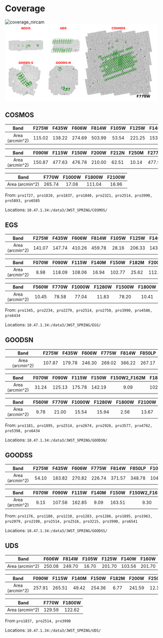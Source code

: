 # Coverage

![coverage_nircam](candels_field.png)
![coverage_miri](candels_field_miri.png)

## COSMOS

|      Band       | F275W  | F435W  | F606W  | F814W  | F105W | F125W  | F140W  | F160W  |
|:---------------:|:------:|:------:|:------:|:------:|:-----:|:------:|:------:|:------:|
| Area (arcmin^2) | 115.02 | 138.22 | 274.69 | 503.99 | 53.54 | 221.25 | 153.57 | 254.68 |

|      Band       | F090W  | F115W  | F150W  | F200W  | F212N | F250M | F277W  | F335M | F356W  | F410M  | F444W  | F444W_F466N | F444W_F470N |
|:---------------:|:------:|:------:|:------:|:------:|:-----:|:-----:|:------:|:-----:|:------:|:------:|:------:|:-----------:|:-----------:|
| Area (arcmin^2) | 150.87 | 477.63 | 476.78 | 210.00 | 62.51 | 10.14 | 477.94 | 10.14 | 211.48 | 147.42 | 477.52 |    62.82    |    61.45    |

|      Band       | F770W  | F1000W | F1800W | F2100W |
|:---------------:|:------:|:------:|:------:|:------:|
| Area (arcmin^2) | 265.74 | 17.08  | 111.04 | 16.96  |

From: `pro1727, pro1810, pro1837, pro1840, pro2321, pro2514, pro3990, pro5893, pro6585`

Locations: `10.47.1.34:/data3/JWST_SPRING/COSMOS/`

## EGS

|      Band       | F275W  | F435W  | F606W  | F814W  | F105W | F125W  | F140W  | F160W  |
|:---------------:|:------:|:------:|:------:|:------:|:-----:|:------:|:------:|:------:|
| Area (arcmin^2) | 141.07 | 147.74 | 410.26 | 459.78 | 28.16 | 206.33 | 143.19 | 206.40 |

|      Band       | F070W | F090W  | F115W  | F140M | F150W  | F182M | F200W  | F210M | F277W  | F335M | F356W  | F360M | F410M  | F430M | F444W  | F460M | F444W_F470N | F480M |
|:---------------:|:-----:|:------:|:------:|:-----:|:------:|:-----:|:------:|:-----:|:------:|:-----:|:------:|:-----:|:------:|:-----:|:------:|:-----:|:-----------:|:-----:|
| Area (arcmin^2) | 8.98  | 118.09 | 108.06 | 16.94 | 102.77 | 25.62 | 112.10 | 15.62 | 101.58 | 9.21  | 110.91 | 9.21  | 100.57 | 18.29 | 121.92 | 9.20  |    96.47    | 18.27 |

|      Band       | F560W | F770W | F1000W | F1280W | F1500W | F1800W | F2100W |
|:---------------:|:-----:|:-----:|:------:|:------:|:------:|:------:|:------:|
| Area (arcmin^2) | 10.45 | 78.58 | 77.04  | 11.83  | 78.20  | 10.41  | 73.10  |

From: `pro1345, pro2234, pro2279, pro2514, pro2750, pro3990, pro4586, pro6434`

Locations: `10.47.1.34:/data3/JWST_SPRING/EGS/`

## GOODSN

|      Band       | F275W  | F435W  | F606W  | F775W  | F814W  | F850LP |
|:---------------:|:------:|:------:|:------:|:------:|:------:|:------:|
| Area (arcmin^2) | 107.87 | 179.78 | 246.30 | 269.02 | 366.22 | 267.17 |

|      Band       | F070W | F090W  | F115W  | F150W  | F150W2_F162M | F182M  | F187N | F200W  | F210M | F277W  | F300M | F335M | F356W  | F410M  | F430M | F444W  | F444W_F405N | F460M |
|:---------------:|:-----:|:------:|:------:|:------:|:------------:|:------:|:-----:|:------:|:-----:|:------:|:-----:|:-----:|:------:|:------:|:-----:|:------:|:-----------:|:-----:|
| Area (arcmin^2) | 31.24 | 125.13 | 175.78 | 142.19 |     9.09     | 102.44 | 29.09 | 148.83 | 73.76 | 111.54 | 7.74  | 79.79 | 161.61 | 107.74 | 9.32  | 206.91 |    30.35    | 9.35  |

|      Band       | F560W | F770W | F1000W | F1280W | F1800W | F2100W |
|:---------------:|:-----:|:-----:|:------:|:------:|:------:|:------:|
| Area (arcmin^2) | 9.78  | 21.00 | 15.54  | 15.94  |  2.56  | 13.67  |

From: `pro1181, pro1895, pro2514, pro2674, pro2926, pro3577, pro4762, pro5398, pro6434`

Locations: `10.47.1.34:/data3/JWST_SPRING/GOODSN/`

## GOODSS
|      Band       | F275W | F435W  | F606W  | F775W  | F814W  | F850LP | F105W  | F125W  | F140W  | F160W  |
|:---------------:|:-----:|:------:|:------:|:------:|:------:|:------:|:------:|:------:|:------:|:------:|
| Area (arcmin^2) | 54.10 | 183.82 | 270.82 | 226.74 | 371.57 | 348.78 | 104.92 | 135.33 | 156.00 | 135.33 |

|      Band       | F070W | F090W  | F115W  | F140M | F150W  | F150W2_F162M | F182M | F200W  | F210M | F250M | F277W  | F300M | F335M | F356W  | F410M  | F430M | F444W  | F460M | F480M |
|:---------------:|:-----:|:------:|:------:|:-----:|:------:|:------------:|:-----:|:------:|:-----:|:-----:|:------:|:-----:|:-----:|:------:|:------:|:-----:|:------:|:-----:|:-----:|
| Area (arcmin^2) | 9.15  | 107.56 | 162.85 | 9.09  | 163.51 |     9.30     | 68.19 | 165.09 | 66.06 | 16.08 | 160.23 | 9.46  | 50.48 | 171.16 | 101.53 | 10.28 | 180.54 | 10.28 | 10.28 |

From: `pro1176, pro1180, pro1210, pro1283, pro1286, pro1895, pro1963, pro2079, pro2198, pro2514, pro2516, pro3215, pro3990, pro6541`

Locations: `10.47.1.34:/data3/JWST_SPRING/GOODSS/`

## UDS

|      Band       | F606W  | F814W  | F105W | F125W  | F140W  | F160W  |
|:---------------:|:------:|:------:|:-----:|:------:|:------:|:------:|
| Area (arcmin^2) | 250.08 | 249.70 | 16.70 | 201.70 | 103.56 | 201.70 |

|      Band       | F090W  | F115W  | F140M | F150W  | F182M | F200W  | F250M | F277W  | F335M | F356W  | F410M  | F430M | F444W  | F460M | F480M |
|:---------------:|:------:|:------:|:-----:|:------:|:-----:|:------:|:-----:|:------:|:-----:|:------:|:------:|:-----:|:------:|:-----:|:-----:|
| Area (arcmin^2) | 257.91 | 265.51 | 49.42 | 254.36 | 6.77  | 241.59 | 12.11 | 252.21 | 7.44  | 244.51 | 223.81 | 42.96 | 253.71 | 42.53 | 7.44  |

|      Band       | F770W  | F1800W |
|:---------------:|:------:|:------:|
| Area (arcmin^2) | 129.59 | 122.62 |

From `pro1837, pro2514, pro3990`

Locations: `10.47.1.34:/data3/JWST_SPRING/UDS/`